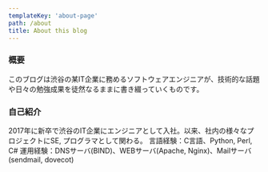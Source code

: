 ```yaml
---
templateKey: 'about-page'
path: /about
title: About this blog
---
```

### 概要
このブログは渋谷の某IT企業に務めるソフトウェアエンジニアが、技術的な話題や日々の勉強成果を徒然なるままに書き綴っていくものです。

### 自己紹介
2017年に新卒で渋谷のIT企業にエンジニアとして入社。以来、社内の様々なプロジェクトにSE, プログラマとして関わる。
言語経験：C言語、Python, Perl, C#
運用経験：DNSサーバ(BIND)、WEBサーバ(Apache, Nginx)、Mailサーバ(sendmail, dovecot)
